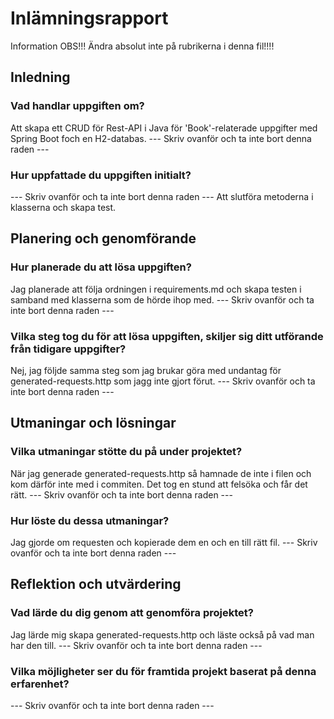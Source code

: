 # Inlämningsrapport

Information
OBS!!! Ändra absolut inte på rubrikerna i denna fil!!!!

## Inledning

### Vad handlar uppgiften om?
Att skapa ett CRUD för Rest-API i Java för 'Book'-relaterade uppgifter med Spring Boot foch en H2-databas.
--- Skriv ovanför och ta inte bort denna raden ---

### Hur uppfattade du uppgiften initialt?

--- Skriv ovanför och ta inte bort denna raden ---
Att slutföra metoderna i klasserna och skapa test. 
## Planering och genomförande

### Hur planerade du att lösa uppgiften?
Jag planerade att följa ordningen i requirements.md och skapa testen i samband med klasserna som de hörde ihop med.
--- Skriv ovanför och ta inte bort denna raden ---

### Vilka steg tog du för att lösa uppgiften, skiljer sig ditt utförande från tidigare uppgifter?
Nej, jag följde samma steg som jag brukar göra med undantag för generated-requests.http som jagg inte gjort förut. 
--- Skriv ovanför och ta inte bort denna raden ---

## Utmaningar och lösningar

### Vilka utmaningar stötte du på under projektet?
När jag generade generated-requests.http så hamnade de inte i filen och kom därför inte med i commiten. Det tog en stund att felsöka och får det rätt. 
--- Skriv ovanför och ta inte bort denna raden ---

### Hur löste du dessa utmaningar?
Jag gjorde om requesten och kopierade dem en och en till rätt fil.
--- Skriv ovanför och ta inte bort denna raden ---

## Reflektion och utvärdering

### Vad lärde du dig genom att genomföra projektet?
Jag lärde mig skapa generated-requests.http och läste också på vad man har den till.
--- Skriv ovanför och ta inte bort denna raden ---

### Vilka möjligheter ser du för framtida projekt baserat på denna erfarenhet?

--- Skriv ovanför och ta inte bort denna raden ---
